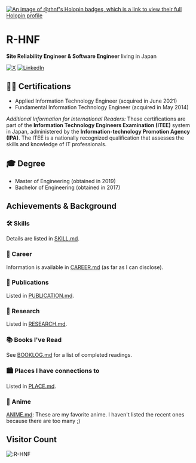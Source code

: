 [![An image of @rhnf's Holopin badges, which is a link to view their full Holopin profile](https://holopin.me/rhnf)](https://holopin.io/@rhnf)

# R-HNF

**Site Reliability Engineer & Software Engineer** living in Japan

[![X](https://img.shields.io/badge/X-%23000000.svg?logo=X&logoColor=white)](https://x.com/fussa_rwxrwxrwx)
[![LinkedIn](https://custom-icon-badges.demolab.com/badge/LinkedIn-0A66C2?logo=linkedin-white&logoColor=fff)](https://www.linkedin.com/in/R-HNF/)

## 🧑‍💻 Certifications
* Applied Information Technology Engineer (acquired in June 2021)
* Fundamental Information Technology Engineer (acquired in May 2014)

*Additional Information for International Readers:*
These certifications are part of the **Information Technology Engineers Examination (ITEE)** system in Japan, administered by the **Information-technology Promotion Agency (IPA)**. The ITEE is a nationally recognized qualification that assesses the skills and knowledge of IT professionals.

## 🎓 Degree
* Master of Engineering (obtained in 2019)
* Bachelor of Engineering (obtained in 2017)

## Achievements & Background

### 🛠️ Skills
Details are listed in [SKILL.md](SKILL.md).

### 🚀 Career
Information is available in [CAREER.md](CAREER.md) (as far as I can disclose).

### 📖 Publications
Listed in [PUBLICATION.md](PUBLICATION.md).

### 🔬 Research
Listed in [RESEARCH.md](RESEARCH.md).

### 📚 Books I've Read
See [BOOKLOG.md](BOOKLOG.md) for a list of completed readings.

### 🏙️ Places I have connections to
Listed in [PLACE.md](PLACE.md).

### 🥳 Anime
[ANIME.md](ANIME.md): These are my favorite anime. I haven't listed the recent ones because there are too many ;)

## Visitor Count
<img src="https://count.getloli.com/get/@:R-HNF?theme=rule34" alt=":R-HNF" />
